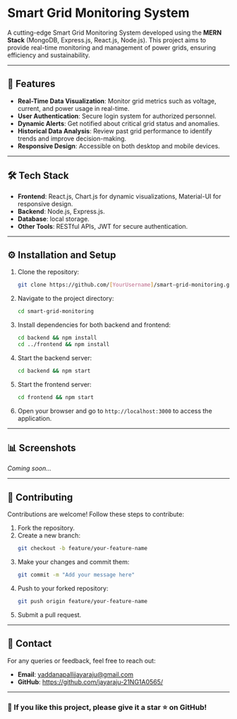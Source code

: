 # Smart Grid Monitoring System

A cutting-edge Smart Grid Monitoring System developed using the **MERN Stack** (MongoDB, Express.js, React.js, Node.js). This project aims to provide real-time monitoring and management of power grids, ensuring efficiency and sustainability.

---

## 🚀 Features

- **Real-Time Data Visualization**: Monitor grid metrics such as voltage, current, and power usage in real-time.
- **User Authentication**: Secure login system for authorized personnel.
- **Dynamic Alerts**: Get notified about critical grid status and anomalies.
- **Historical Data Analysis**: Review past grid performance to identify trends and improve decision-making.
- **Responsive Design**: Accessible on both desktop and mobile devices.

---

## 🛠️ Tech Stack

- **Frontend**: React.js, Chart.js for dynamic visualizations, Material-UI for responsive design.
- **Backend**: Node.js, Express.js.
- **Database**: local storage.
- **Other Tools**: RESTful APIs, JWT for secure authentication.

---

## ⚙️ Installation and Setup

1. Clone the repository:
   ```bash
   git clone https://github.com/[YourUsername]/smart-grid-monitoring.git
   ```
2. Navigate to the project directory:
   ```bash
   cd smart-grid-monitoring
   ```
3. Install dependencies for both backend and frontend:
   ```bash
   cd backend && npm install
   cd ../frontend && npm install
   ```
4. Start the backend server:
   ```bash
   cd backend && npm start
   ```
5. Start the frontend server:
   ```bash
   cd frontend && npm start
   ```
6. Open your browser and go to `http://localhost:3000` to access the application.

---

## 📊 Screenshots

*Coming soon...*

---

## 🤝 Contributing

Contributions are welcome! Follow these steps to contribute:

1. Fork the repository.
2. Create a new branch:
   ```bash
   git checkout -b feature/your-feature-name
   ```
3. Make your changes and commit them:
   ```bash
   git commit -m "Add your message here"
   ```
4. Push to your forked repository:
   ```bash
   git push origin feature/your-feature-name
   ```
5. Submit a pull request.

---

## 💬 Contact

For any queries or feedback, feel free to reach out:
- **Email**: yaddanapallijayaraju@gmail.com
- **GitHub**: https://github.com/jayaraju-21NG1A0565/

---

### 🌟 If you like this project, please give it a star ⭐ on GitHub!
